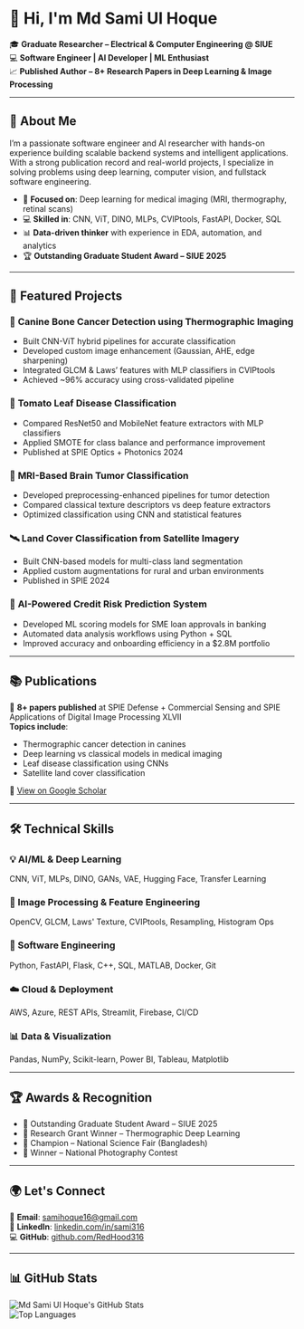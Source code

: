 # 👋 Hi, I'm Md Sami Ul Hoque

🎓 **Graduate Researcher – Electrical & Computer Engineering @ SIUE**  
💻 **Software Engineer | AI Developer | ML Enthusiast**  
📈 **Published Author – 8+ Research Papers in Deep Learning & Image Processing**

---

## 🌟 About Me

I’m a passionate software engineer and AI researcher with hands-on experience building scalable backend systems and intelligent applications. With a strong publication record and real-world projects, I specialize in solving problems using deep learning, computer vision, and fullstack software engineering.

- 🔬 **Focused on**: Deep learning for medical imaging (MRI, thermography, retinal scans)  
- 💻 **Skilled in**: CNN, ViT, DINO, MLPs, CVIPtools, FastAPI, Docker, SQL  
- 📊 **Data-driven thinker** with experience in EDA, automation, and analytics  
- 🏆 **Outstanding Graduate Student Award – SIUE 2025**

---

## 📂 Featured Projects

### 🧠 **Canine Bone Cancer Detection using Thermographic Imaging**
- Built CNN-ViT hybrid pipelines for accurate classification
- Developed custom image enhancement (Gaussian, AHE, edge sharpening)
- Integrated GLCM & Laws’ features with MLP classifiers in CVIPtools
- Achieved ~96% accuracy using cross-validated pipeline

### 🌿 **Tomato Leaf Disease Classification**
- Compared ResNet50 and MobileNet feature extractors with MLP classifiers
- Applied SMOTE for class balance and performance improvement
- Published at SPIE Optics + Photonics 2024

### 🧬 **MRI-Based Brain Tumor Classification**
- Developed preprocessing-enhanced pipelines for tumor detection
- Compared classical texture descriptors vs deep feature extractors
- Optimized classification using CNN and statistical features

### 🛰 **Land Cover Classification from Satellite Imagery**
- Built CNN-based models for multi-class land segmentation
- Applied custom augmentations for rural and urban environments
- Published in SPIE 2024

### 🏦 **AI-Powered Credit Risk Prediction System**
- Developed ML scoring models for SME loan approvals in banking
- Automated data analysis workflows using Python + SQL
- Improved accuracy and onboarding efficiency in a $2.8M portfolio

---

## 📚 Publications

📄 **8+ papers published** at SPIE Defense + Commercial Sensing and SPIE Applications of Digital Image Processing XLVII  
**Topics include**:  
- Thermographic cancer detection in canines  
- Deep learning vs classical models in medical imaging  
- Leaf disease classification using CNNs  
- Satellite land cover classification  

🔗 [View on Google Scholar](https://scholar.google.com/citations?user=XXXXXX)

---

## 🛠️ Technical Skills

### 💡 AI/ML & Deep Learning  
CNN, ViT, MLPs, DINO, GANs, VAE, Hugging Face, Transfer Learning

### 🧪 Image Processing & Feature Engineering  
OpenCV, GLCM, Laws' Texture, CVIPtools, Resampling, Histogram Ops

### 🧰 Software Engineering  
Python, FastAPI, Flask, C++, SQL, MATLAB, Docker, Git

### ☁️ Cloud & Deployment  
AWS, Azure, REST APIs, Streamlit, Firebase, CI/CD

### 📊 Data & Visualization  
Pandas, NumPy, Scikit-learn, Power BI, Tableau, Matplotlib

---

## 🏆 Awards & Recognition

- 🏅 Outstanding Graduate Student Award – SIUE 2025  
- 🧠 Research Grant Winner – Thermographic Deep Learning  
- 🧪 Champion – National Science Fair (Bangladesh)  
- 📸 Winner – National Photography Contest  

---

## 🌍 Let's Connect

📧 **Email**: [samihoque16@gmail.com](mailto:samihoque16@gmail.com)  
💼 **LinkedIn**: [linkedin.com/in/sami316](https://linkedin.com/in/sami316)  
💻 **GitHub**: [github.com/RedHood316](https://github.com/RedHood316)

---

## 📊 GitHub Stats

![Md Sami Ul Hoque's GitHub Stats](https://github-readme-stats.vercel.app/api?username=RedHood316&show_icons=true&theme=radical)  
![Top Languages](https://github-readme-stats.vercel.app/api/top-langs/?username=RedHood316&layout=compact&theme=radical)
